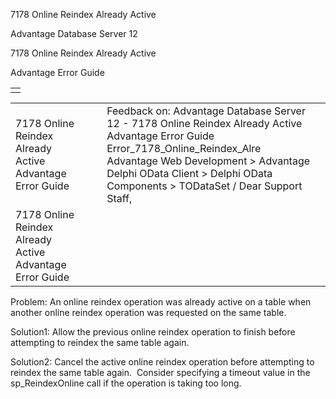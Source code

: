 7178 Online Reindex Already Active




Advantage Database Server 12  

7178 Online Reindex Already Active

Advantage Error Guide

|  |
| --- |
|  |

|  |  |  |  |  |
| --- | --- | --- | --- | --- |
| 7178 Online Reindex Already Active  Advantage Error Guide |  |  | Feedback on: Advantage Database Server 12 - 7178 Online Reindex Already Active Advantage Error Guide Error\_7178\_Online\_Reindex\_Alre Advantage Web Development > Advantage Delphi OData Client > Delphi OData Components > TODataSet / Dear Support Staff, |  |
| 7178 Online Reindex Already Active  Advantage Error Guide |  |  |  |  |

Problem: An online reindex operation was already active on a table when another online reindex operation was requested on the same table.

Solution1: Allow the previous online reindex operation to finish before attempting to reindex the same table again.

Solution2: Cancel the active online reindex operation before attempting to reindex the same table again.  Consider specifying a timeout value in the sp\_ReindexOnline call if the operation is taking too long.